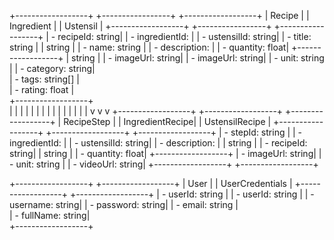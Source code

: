 +------------------+        +-----------------+       +------------------+
|     Recipe       |        |   Ingredient    |       |     Ustensil     |
+------------------+        +-----------------+       +------------------+
| - recipeId: string|        | - ingredientId:  |       | - ustensilId: string|
| - title: string   |        |    string       |       | - name: string   |
| - description:    |        | - quantity: float|       +------------------+
|    string         |        | - imageUrl: string|
| - imageUrl: string|        | - unit: string   |
| - category: string|                                     
| - tags: string[]  |                           
| - rating: float   |                                    
+------------------+                                      
       |                           |                      |
       |                           |                      |
       |                           |                      |
       |                           |                      |
       |                           |                      |
       v                           v                      v
+------------------+    +------------------+   +------------------+
|    RecipeStep    |    | IngredientRecipe|   | UstensilRecipe   |
+------------------+    +------------------+   +------------------+
| - stepId: string |    | - ingredientId:  |   | - ustensilId: string|
| - description:    |    |    string       |   | - recipeId: string|
|    string         |    | - quantity: float|   +------------------+
| - imageUrl: string|    | - unit: string   |
| - videoUrl: string|    +------------------+
+------------------+

+------------------+        +------------------+
|      User        |        | UserCredentials  |
+------------------+        +------------------+
| - userId: string |        | - userId: string |
| - username: string|        | - password: string|
| - email: string   |                           
| - fullName: string|                           
+------------------+                           

